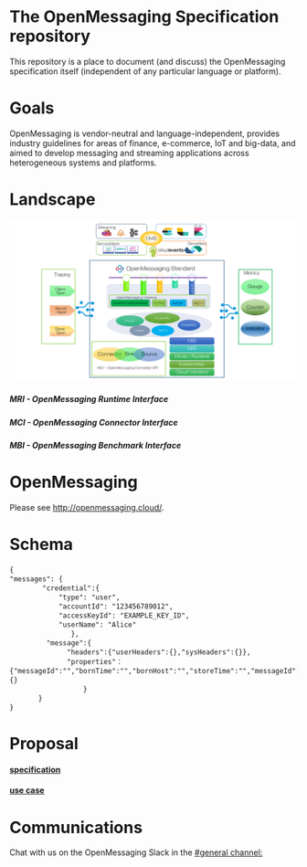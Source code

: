 # The OpenMessaging Specification repository

This repository is a place to document (and discuss) the OpenMessaging specification itself (independent of any particular language or platform).

# Goals
OpenMessaging is vendor-neutral and language-independent, provides industry guidelines for areas of finance, e-commerce, IoT and big-data, and aimed to develop messaging and streaming applications across heterogeneous systems and platforms.

# Landscape
![landscape](assets/images/landscape-0.2.0-alpha.png)
##### MRI - OpenMessaging Runtime Interface
##### MCI - OpenMessaging Connector Interface
##### MBI - OpenMessaging Benchmark Interface

# OpenMessaging
Please see http://openmessaging.cloud/.

# Schema
    {       
    "messages": {
            "credential":{
                "type": "user", 
                "accountId": "123456789012", 
                "accessKeyId": "EXAMPLE_KEY_ID", 
                "userName": "Alice"
                   },
             "message":{
                  "headers":{"userHeaders":{},"sysHeaders":{}},
                  "properties"：{"messageId":"","bornTime":"","bornHost":"","storeTime":"","messageId":"","borenTime":"","bornHost":"","storeTime":"","deliveryTime":"","deliveryCount":"","ttl":"","correlationId":"","priority":"","traceId":"","transactionId":""},"bodies":{}
                      }
           }
    }



# Proposal
#### [specification](specification.md)
#### [use case](usecase.md)


# Communications
Chat with us on the OpenMessaging Slack in the [#general channel:](https://join.slack.com/t/openmessaging/shared_invite/enQtMzg1NzEyNTQ3ODkzLWIyYzdiMGIyYzhmM2NmNTYzNmUzNTc5NDFhZDhjN2UyODAwY2ZlZTNjZDhhZmZmMWU1ZmMyMDMzMTg5ZjAxZTQ) 

